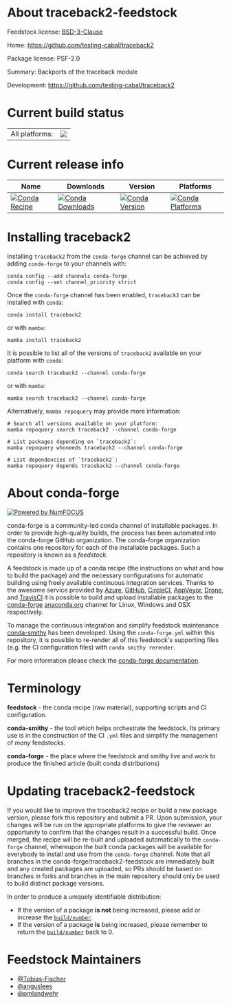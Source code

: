 About traceback2-feedstock
==========================

Feedstock license: [BSD-3-Clause](https://github.com/conda-forge/traceback2-feedstock/blob/main/LICENSE.txt)

Home: https://github.com/testing-cabal/traceback2

Package license: PSF-2.0

Summary: Backports of the traceback module

Development: https://github.com/testing-cabal/traceback2

Current build status
====================


<table><tr><td>All platforms:</td>
    <td>
      <a href="https://dev.azure.com/conda-forge/feedstock-builds/_build/latest?definitionId=5170&branchName=main">
        <img src="https://dev.azure.com/conda-forge/feedstock-builds/_apis/build/status/traceback2-feedstock?branchName=main">
      </a>
    </td>
  </tr>
</table>

Current release info
====================

| Name | Downloads | Version | Platforms |
| --- | --- | --- | --- |
| [![Conda Recipe](https://img.shields.io/badge/recipe-traceback2-green.svg)](https://anaconda.org/conda-forge/traceback2) | [![Conda Downloads](https://img.shields.io/conda/dn/conda-forge/traceback2.svg)](https://anaconda.org/conda-forge/traceback2) | [![Conda Version](https://img.shields.io/conda/vn/conda-forge/traceback2.svg)](https://anaconda.org/conda-forge/traceback2) | [![Conda Platforms](https://img.shields.io/conda/pn/conda-forge/traceback2.svg)](https://anaconda.org/conda-forge/traceback2) |

Installing traceback2
=====================

Installing `traceback2` from the `conda-forge` channel can be achieved by adding `conda-forge` to your channels with:

```
conda config --add channels conda-forge
conda config --set channel_priority strict
```

Once the `conda-forge` channel has been enabled, `traceback2` can be installed with `conda`:

```
conda install traceback2
```

or with `mamba`:

```
mamba install traceback2
```

It is possible to list all of the versions of `traceback2` available on your platform with `conda`:

```
conda search traceback2 --channel conda-forge
```

or with `mamba`:

```
mamba search traceback2 --channel conda-forge
```

Alternatively, `mamba repoquery` may provide more information:

```
# Search all versions available on your platform:
mamba repoquery search traceback2 --channel conda-forge

# List packages depending on `traceback2`:
mamba repoquery whoneeds traceback2 --channel conda-forge

# List dependencies of `traceback2`:
mamba repoquery depends traceback2 --channel conda-forge
```


About conda-forge
=================

[![Powered by
NumFOCUS](https://img.shields.io/badge/powered%20by-NumFOCUS-orange.svg?style=flat&colorA=E1523D&colorB=007D8A)](https://numfocus.org)

conda-forge is a community-led conda channel of installable packages.
In order to provide high-quality builds, the process has been automated into the
conda-forge GitHub organization. The conda-forge organization contains one repository
for each of the installable packages. Such a repository is known as a *feedstock*.

A feedstock is made up of a conda recipe (the instructions on what and how to build
the package) and the necessary configurations for automatic building using freely
available continuous integration services. Thanks to the awesome service provided by
[Azure](https://azure.microsoft.com/en-us/services/devops/), [GitHub](https://github.com/),
[CircleCI](https://circleci.com/), [AppVeyor](https://www.appveyor.com/),
[Drone](https://cloud.drone.io/welcome), and [TravisCI](https://travis-ci.com/)
it is possible to build and upload installable packages to the
[conda-forge](https://anaconda.org/conda-forge) [anaconda.org](https://anaconda.org/)
channel for Linux, Windows and OSX respectively.

To manage the continuous integration and simplify feedstock maintenance
[conda-smithy](https://github.com/conda-forge/conda-smithy) has been developed.
Using the ``conda-forge.yml`` within this repository, it is possible to re-render all of
this feedstock's supporting files (e.g. the CI configuration files) with ``conda smithy rerender``.

For more information please check the [conda-forge documentation](https://conda-forge.org/docs/).

Terminology
===========

**feedstock** - the conda recipe (raw material), supporting scripts and CI configuration.

**conda-smithy** - the tool which helps orchestrate the feedstock.
                   Its primary use is in the construction of the CI ``.yml`` files
                   and simplify the management of *many* feedstocks.

**conda-forge** - the place where the feedstock and smithy live and work to
                  produce the finished article (built conda distributions)


Updating traceback2-feedstock
=============================

If you would like to improve the traceback2 recipe or build a new
package version, please fork this repository and submit a PR. Upon submission,
your changes will be run on the appropriate platforms to give the reviewer an
opportunity to confirm that the changes result in a successful build. Once
merged, the recipe will be re-built and uploaded automatically to the
`conda-forge` channel, whereupon the built conda packages will be available for
everybody to install and use from the `conda-forge` channel.
Note that all branches in the conda-forge/traceback2-feedstock are
immediately built and any created packages are uploaded, so PRs should be based
on branches in forks and branches in the main repository should only be used to
build distinct package versions.

In order to produce a uniquely identifiable distribution:
 * If the version of a package **is not** being increased, please add or increase
   the [``build/number``](https://docs.conda.io/projects/conda-build/en/latest/resources/define-metadata.html#build-number-and-string).
 * If the version of a package **is** being increased, please remember to return
   the [``build/number``](https://docs.conda.io/projects/conda-build/en/latest/resources/define-metadata.html#build-number-and-string)
   back to 0.

Feedstock Maintainers
=====================

* [@Tobias-Fischer](https://github.com/Tobias-Fischer/)
* [@anguslees](https://github.com/anguslees/)
* [@pmlandwehr](https://github.com/pmlandwehr/)

